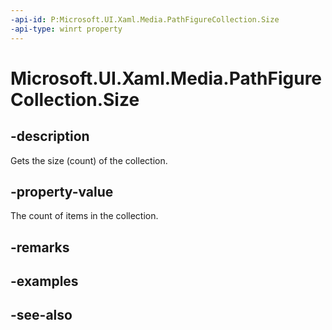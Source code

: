 ```yaml
---
-api-id: P:Microsoft.UI.Xaml.Media.PathFigureCollection.Size
-api-type: winrt property
---
```


<!-- Property syntax
public uint Size { get; }
-->

# Microsoft.UI.Xaml.Media.PathFigureCollection.Size

## -description
Gets the size (count) of the collection.

## -property-value
The count of items in the collection.

## -remarks

## -examples

## -see-also
